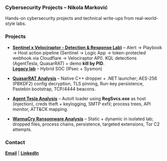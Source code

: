 ### Cybersecurity Projects – Nikola Marković
Hands-on cybersecurity projects and technical write-ups from real-world-style labs.

### Projects
- **[Sentinel x Velociraptor - Detection & Response Lab)](./Sentinel-Lab/sentinel-velociraptor-detection-lab/README.md)** – Alert -> Playbook -> Host action pipeline (Sentinel -> Logic App -> token-protected webhook via Cloudflare -> Velociraptor API). KQL detections (AgentTesla, QuasarRAT) + demo **kill by PID**.                                                                                                                                                                      
   **[Legacy lab](./Sentinel-Lab/legacy-sentinel-lab/README.md)** – Hybrid SOC (IPsec + Sysmon)

- **[QuasarRAT Analysis](./malware-analysis/QuasarRAT/README.md)** – Native C++ dropper + .NET launcher; AES-256 (PBKDF2) config decryption, TLS pinning, Run-key persistence, Pastebin bootstrap, TCP/4444 beacons.

- **[Agent Tesla Analysis](./malware-analysis/AgentTesla/README.md)** – AutoIt loader using **RegSvcs.exe** as host (injection), creds theft + keylogging, SMTP exfil; process trees, API monitor, ATT&CK mapping.                                                                                                                                           
- **[WannaCry Ransomware Analysis](./malware-analysis/wannacry/README.md)** – Static + dynamic in isolated lab; dropped files, process chains, persistence, targeted extensions, Tor C2 attempts.

### Contact
**[Email](mailto:nikola.z.markovic@pm.me)**  |  **[LinkedIn](https://linkedin.com/in/nikolazmarkovic)**
